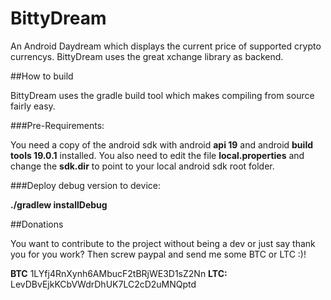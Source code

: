 BittyDream
==========

An Android Daydream which displays the current price of supported crypto currencys. BittyDream uses the great xchange library as backend.

##How to build

BittyDream uses the gradle build tool which makes compiling from source fairly easy.

###Pre-Requirements:

You need a copy of the android sdk with android **api 19** and android **build tools 19.0.1** installed.
You also need to edit the file **local.properties** and change the **sdk.dir** to point to your local android sdk root folder.

###Deploy debug version to device:

**./gradlew installDebug**

##Donations

You want to contribute to the project without being a dev or just say thank you for you work? Then screw paypal and send me some BTC or LTC :)!

**BTC** 1LYfj4RnXynh6AMbucF2tBRjWE3D1sZ2Nn
**LTC:** LevDBvEjkKCbVWdrDhUK7LC2cD2uMNQptd
